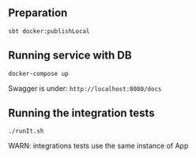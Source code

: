 ## Preparation

`sbt docker:publishLocal`

## Running service with DB

`docker-compose up`

Swagger is under: `http://localhost:8080/docs`

## Running the integration tests

`./runIt.sh`

WARN: integrations tests use the same instance of App
